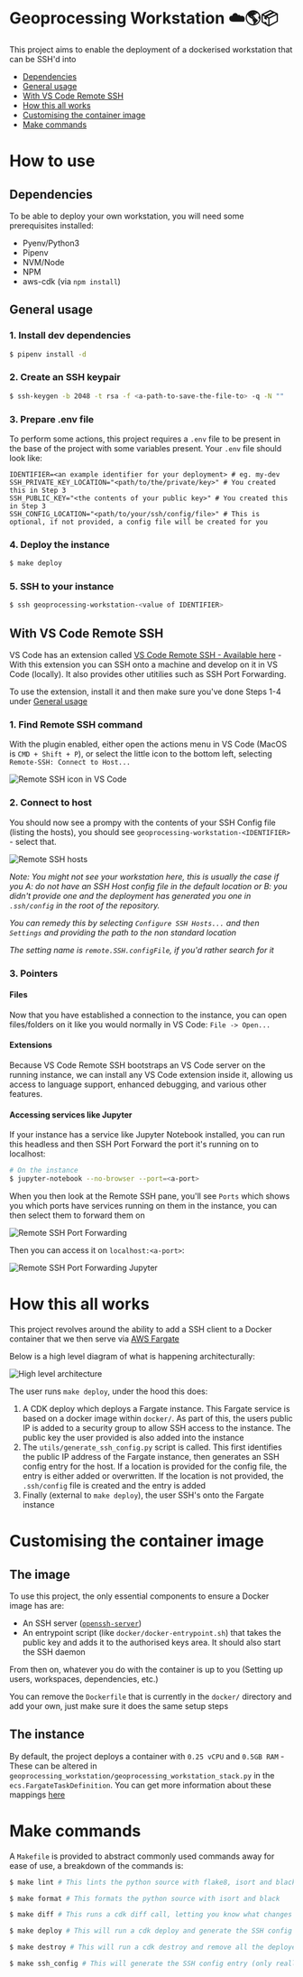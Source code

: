 # Geoprocessing Workstation ☁️🌎📦

This project aims to enable the deployment of a dockerised workstation that can be SSH'd into

* [Dependencies](#dependencies)
* [General usage](#general-usage)
* [With VS Code Remote SSH](#with-vs-code-remote-ssh)
* [How this all works](#how-this-all-works)
* [Customising the container image](#customising-the-container-image)
* [Make commands](#make-commands)

# How to use

## Dependencies

To be able to deploy your own workstation, you will need some prerequisites installed:

* Pyenv/Python3
* Pipenv
* NVM/Node
* NPM
* aws-cdk (via `npm install`)

## General usage

### 1. Install dev dependencies

```bash
$ pipenv install -d
```

### 2. Create an SSH keypair

```bash
$ ssh-keygen -b 2048 -t rsa -f <a-path-to-save-the-file-to> -q -N ""
```

### 3. Prepare .env file

To perform some actions, this project requires a `.env` file to be present in the base of the project with some variables present. Your `.env` file should look like:

```.env
IDENTIFIER=<an example identifier for your deployment> # eg. my-dev
SSH_PRIVATE_KEY_LOCATION="<path/to/the/private/key>" # You created this in Step 3
SSH_PUBLIC_KEY="<the contents of your public key>" # You created this in Step 3
SSH_CONFIG_LOCATION="<path/to/your/ssh/config/file>" # This is optional, if not provided, a config file will be created for you
```

### 4. Deploy the instance

```bash
$ make deploy
```

### 5. SSH to your instance

```bash
$ ssh geoprocessing-workstation-<value of IDENTIFIER>
```

## With VS Code Remote SSH

VS Code has an extension called [VS Code Remote SSH - Available here](https://marketplace.visualstudio.com/items?itemName=ms-vscode-remote.remote-ssh) - With this extension you can SSH onto a machine and develop on it in VS Code (locally). It also provides other utitilies such as SSH Port Forwarding.

To use the extension, install it and then make sure you've done Steps 1-4 under [General usage](#General-usage)

### 1. Find Remote SSH command

With the plugin enabled, either open the actions menu in VS Code (MacOS is `CMD + Shift + P`), or select the little icon to the bottom left, selecting `Remote-SSH: Connect to Host...`

![Remote SSH icon in VS Code](./images/remote-ssh-icon.png)

### 2. Connect to host

You should now see a prompy with the contents of your SSH Config file (listing the hosts), you should see `geoprocessing-workstation-<IDENTIFIER>` - select that.

![Remote SSH hosts](./images/remote-ssh-hosts.png)

_Note: You might not see your workstation here, this is usually the case if you A: do not have an SSH Host config file in the default location or B: you didn't provide one and the deployment has generated you one in `.ssh/config` in the root of the repository._

_You can remedy this by selecting `Configure SSH Hosts...` and then `Settings` and providing the path to the non standard location_

_The setting name is `remote.SSH.configFile`, if you'd rather search for it_

### 3. Pointers

#### Files
Now that you have established a connection to the instance, you can open files/folders on it like you would normally in VS Code: `File -> Open...`

#### Extensions
Because VS Code Remote SSH bootstraps an VS Code server on the running instance, we can install any VS Code extension inside it, allowing us access to language support, enhanced debugging, and various other features.

#### Accessing services like Jupyter
If your instance has a service like Jupyter Notebook installed, you can run this headless and then SSH Port Forward the port it's running on to localhost:

```bash
# On the instance
$ jupyter-notebook --no-browser --port=<a-port>
```

When you then look at the Remote SSH pane, you'll see `Ports` which shows you which ports have services running on them in the instance, you can then select them to forward them on

![Remote SSH Port Forwarding](./images/remote-ssh-port-forwarding.png)

Then you can access it on `localhost:<a-port>`:

![Remote SSH Port Forwarding Jupyter](./images/remote-ssh-jupyter.png)

# How this all works

This project revolves around the ability to add a SSH client to a Docker container that we then serve via [AWS Fargate](https://aws.amazon.com/fargate/)

Below is a high level diagram of what is happening architecturally:

![High level architecture](./images/remote-ssh-setup.png)

The user runs `make deploy`, under the hood this does:

1. A CDK deploy which deploys a Fargate instance. This Fargate service is based on a docker image within `docker/`. As part of this, the users public IP is added to a security group to allow SSH access to the instance. The public key the user provided is also added into the instance
2. The `utils/generate_ssh_config.py` script is called. This first identifies the public IP address of the Fargate instance, then generates an SSH config entry for the host. If a location is provided for the config file, the entry is either added or overwritten. If the location is not provided, the `.ssh/config` file is created and the entry is added
3. Finally (external to `make deploy`), the user SSH's onto the Fargate instance

# Customising the container image

## The image

To use this project, the only essential components to ensure a Docker image has are:

* An SSH server ([`openssh-server`](https://ubuntu.com/server/docs/service-openssh))
* An entrypoint script (like `docker/docker-entrypoint.sh`) that takes the public key and adds it to the authorised keys area. It should also start the SSH daemon

From then on, whatever you do with the container is up to you (Setting up users, workspaces, dependencies, etc.)

You can remove the `Dockerfile` that is currently in the `docker/` directory and add your own, just make sure it does the same setup steps

## The instance

By default, the project deploys a container with `0.25 vCPU` and `0.5GB RAM` - These can be altered in `geoprocessing_workstation/geoprocessing_workstation_stack.py` in the `ecs.FargateTaskDefinition`. You can get more information about these mappings [here](https://docs.aws.amazon.com/cdk/api/latest/python/aws_cdk.aws_ecs/FargateTaskDefinition.html#aws_cdk.aws_ecs.FargateTaskDefinition)

# Make commands

A `Makefile` is provided to abstract commonly used commands away for ease of use, a breakdown of the commands is:

```bash
$ make lint # This lints the python source with flake8, isort and black
```

```bash
$ make format # This formats the python source with isort and black
```

```bash
$ make diff # This runs a cdk diff call, letting you know what changes would be made if you were to deploy the project
```

```bash
$ make deploy # This will run a cdk deploy and generate the SSH config entry
```

```bash
$ make destroy # This will run a cdk destroy and remove all the deployed infrastructure
```

```bash
$ make ssh_config # This will generate the SSH config entry (only really useful if for some reason the Fargate instance is re-created)
```
